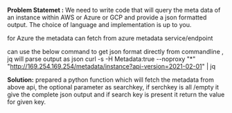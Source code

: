 
**Problem Statemet :** We need to write code that will query the meta data of an instance within AWS or Azure or GCP
and provide a json formatted output. 
The choice of language and implementation is up to you.


for Azure the metadata can fetch from azure metadata service/endpoint 

can use the below command to get json format directly from commandline , jq will parse output as json
curl -s -H Metadata:true --noproxy "*" "http://169.254.169.254/metadata/instance?api-version=2021-02-01" | jq


**Solution:**
prepared a python function which will fetch the metadata from above api, the optional parameter as searchkey, 
if serchkey is all /empty it give the complete json output and if search key is present it return the value for given key.

